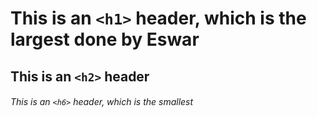 # This is an `<h1>` header, which is the largest done by Eswar

## This is an `<h2>` header

###### This is an `<h6>` header, which is the smallest
